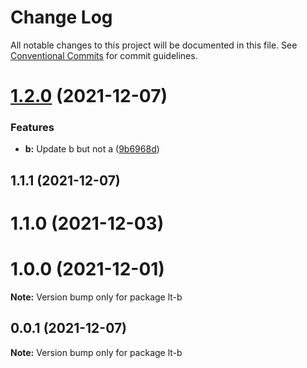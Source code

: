 # Change Log

All notable changes to this project will be documented in this file.
See [Conventional Commits](https://conventionalcommits.org) for commit guidelines.

# [1.2.0](https://github.com/wodenx/lerna-test/compare/lt-b@1.1.1...lt-b@1.2.0) (2021-12-07)


### Features

* **b:** Update b but not a ([9b6968d](https://github.com/wodenx/lerna-test/commit/9b6968dd9d6e7d0caaef7e33f41f228bdad0ec36))





## 1.1.1 (2021-12-07)



# 1.1.0 (2021-12-03)



# 1.0.0 (2021-12-01)

**Note:** Version bump only for package lt-b





## 0.0.1 (2021-12-07)

**Note:** Version bump only for package lt-b
